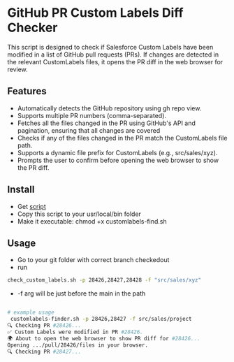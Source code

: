 # GitHub PR Custom Labels Diff Checker
This script is designed to check if Salesforce Custom Labels have been modified in a list of GitHub pull requests (PRs). If changes are detected in the relevant CustomLabels files, it opens the PR diff in the web browser for review.

## Features
- Automatically detects the GitHub repository using gh repo view.
- Supports multiple PR numbers (comma-separated).
- Fetches all the files changed in the PR using GitHub's API and pagination, ensuring that all changes are covered 
- Checks if any of the files changed in the PR match the CustomLabels file path.
- Supports a dynamic file prefix for CustomLabels (e.g., src/sales/xyz).
- Prompts the user to confirm before opening the web browser to show the PR diff.


## Install
- Get [script](./customlabels-finder.sh)
- Copy this script to your usr/local/bin folder
- Make it executable: chmod +x customlabels-find.sh


## Usage
- Go to your git folder with correct branch checkedout
- run
```bash
check_custom_labels.sh -p 28426,28427,28428 -f "src/sales/xyz"
```
- -f arg will be just before the main in the path


```bash

# example usage
 customlabels-finder.sh -p 28426,28427 -f src/sales/project
🔍 Checking PR #28426...
✅ Custom Labels were modified in PR #28426.
🌍 About to open the web browser to show PR diff for #28426...
Opening .../pull/28426/files in your browser.
🔍 Checking PR #28427...
```


